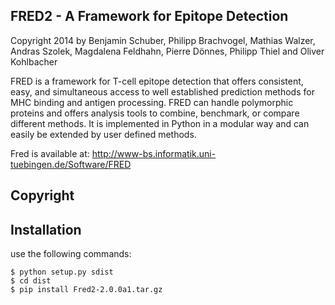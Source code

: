 
FRED2 - A Framework for Epitope Detection
-----------------------------------------
Copyright 2014 by Benjamin Schuber, Philipp Brachvogel, Mathias Walzer, Andras Szolek, Magdalena Feldhahn, Pierre Dönnes, Philipp Thiel and Oliver Kohlbacher


FRED is a framework for T-cell epitope detection that offers consistent, easy, and simultaneous access to well established prediction methods for MHC binding and antigen processing. FRED can handle polymorphic proteins and offers analysis tools to combine, benchmark, or compare different methods. It is implemented in Python in a modular way and can easily be extended by user defined methods.

Fred is available at: http://www-bs.informatik.uni-tuebingen.de/Software/FRED

Copyright
----------


Installation
------------

use the following commands:

    $ python setup.py sdist
    $ cd dist
    $ pip install Fred2-2.0.0a1.tar.gz

